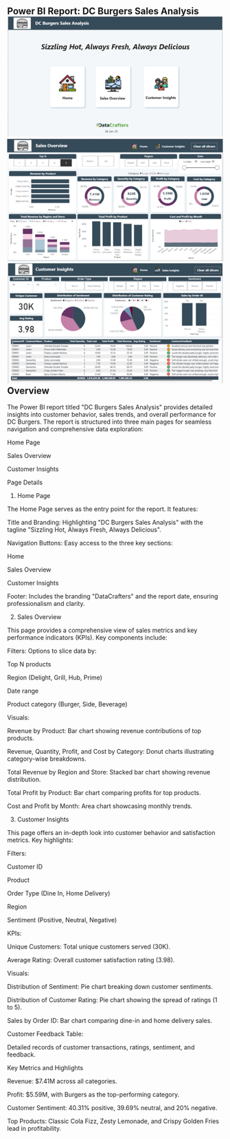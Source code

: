 Power BI Report: DC Burgers Sales Analysis
![Alt text](./DC_Burgers_Sales.png)
![Alt text](./Sales_Overview.png)
![Alt text](./Customer_Insights.png)
Overview
--

The Power BI report titled "DC Burgers Sales Analysis" provides detailed insights into customer behavior, sales trends, and overall performance for DC Burgers. The report is structured into three main pages for seamless navigation and comprehensive data exploration:

Home Page

Sales Overview

Customer Insights

Page Details

1. Home Page

The Home Page serves as the entry point for the report. It features:

Title and Branding: Highlighting "DC Burgers Sales Analysis" with the tagline "Sizzling Hot, Always Fresh, Always Delicious".

Navigation Buttons: Easy access to the three key sections:

Home

Sales Overview

Customer Insights

Footer: Includes the branding "DataCrafters" and the report date, ensuring professionalism and clarity.

2. Sales Overview

This page provides a comprehensive view of sales metrics and key performance indicators (KPIs). Key components include:

Filters: Options to slice data by:

Top N products

Region (Delight, Grill, Hub, Prime)

Date range

Product category (Burger, Side, Beverage)

Visuals:

Revenue by Product: Bar chart showing revenue contributions of top products.

Revenue, Quantity, Profit, and Cost by Category: Donut charts illustrating category-wise breakdowns.

Total Revenue by Region and Store: Stacked bar chart showing revenue distribution.

Total Profit by Product: Bar chart comparing profits for top products.

Cost and Profit by Month: Area chart showcasing monthly trends.

3. Customer Insights

This page offers an in-depth look into customer behavior and satisfaction metrics. Key highlights:

Filters:

Customer ID

Product

Order Type (Dine In, Home Delivery)

Region

Sentiment (Positive, Neutral, Negative)

KPIs:

Unique Customers: Total unique customers served (30K).

Average Rating: Overall customer satisfaction rating (3.98).

Visuals:

Distribution of Sentiment: Pie chart breaking down customer sentiments.

Distribution of Customer Rating: Pie chart showing the spread of ratings (1 to 5).

Sales by Order ID: Bar chart comparing dine-in and home delivery sales.

Customer Feedback Table:

Detailed records of customer transactions, ratings, sentiment, and feedback.

Key Metrics and Highlights

Revenue: $7.41M across all categories.

Profit: $5.59M, with Burgers as the top-performing category.

Customer Sentiment: 40.31% positive, 39.69% neutral, and 20% negative.

Top Products: Classic Cola Fizz, Zesty Lemonade, and Crispy Golden Fries lead in profitability.
